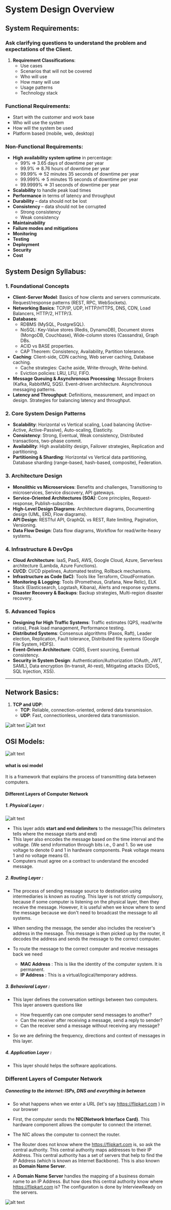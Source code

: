 # System Design Overview

## System Requirements:

### Ask clarifying questions to understand the problem and expectations of the Client.

1. **Requirement Classifications**:
   - Use cases
   - Scenarios that will not be covered
   - Who will use
   - How many will use
   - Usage patterns
   - Technology stack

### Functional Requirements:

- Start with the customer and work base
- Who will use the system
- How will the system be used
- Platform based (mobile, web, desktop)

### Non-Functional Requirements:

- **High availability system uptime** in percentage:
  - 99% => 3.65 days of downtime per year
  - 99.9% => 8.76 hours of downtime per year
  - 99.99% => 52 minutes 35 seconds of downtime per year
  - 99.999% => 5 minutes 15 seconds of downtime per year
  - 99.9999% => 31 seconds of downtime per year
- **Scalability** to handle peak load times
- **Performance** in terms of latency and throughput
- **Durability** – data should not be lost
- **Consistency** – data should not be corrupted
  - Strong consistency
  - Weak consistency
- **Maintainability**
- **Failure modes and mitigations**
- **Monitoring**
- **Testing**
- **Deployment**
- **Security**
- **Cost**

## System Design Syllabus:

### 1. Foundational Concepts

- **Client-Server Model**: Basics of how clients and servers communicate. Request/response patterns (REST, RPC, WebSockets).
- **Networking Basics**: TCP/IP, UDP, HTTP/HTTPS, DNS, CDN, Load Balancers, HTTP/2, HTTP/3.
- **Databases**:
  - RDBMS (MySQL, PostgreSQL).
  - NoSQL: Key-Value stores (Redis, DynamoDB), Document stores (MongoDB, Couchbase), Wide-column stores (Cassandra), Graph DBs.
  - ACID vs BASE properties.
  - CAP Theorem: Consistency, Availability, Partition tolerance.
- **Caching**: Client-side, CDN caching, Web server caching, Database caching.
  - Cache strategies: Cache aside, Write-through, Write-behind.
  - Eviction policies: LRU, LFU, FIFO.
- **Message Queuing & Asynchronous Processing**: Message Brokers (Kafka, RabbitMQ, SQS). Event-driven architecture. Asynchronous messaging patterns.
- **Latency and Throughput**: Definitions, measurement, and impact on design. Strategies for balancing latency and throughput.

### 2. Core System Design Patterns

- **Scalability**: Horizontal vs Vertical scaling, Load balancing (Active-Active, Active-Passive), Auto-scaling, Elasticity.
- **Consistency**: Strong, Eventual, Weak consistency, Distributed transactions, two-phase commit.
- **Availability**: High availability design, Failover strategies, Replication and partitioning.
- **Partitioning & Sharding**: Horizontal vs Vertical data partitioning, Database sharding (range-based, hash-based, composite), Federation.

### 3. Architecture Design

- **Monolithic vs Microservices**: Benefits and challenges, Transitioning to microservices, Service discovery, API gateways.
- **Service-Oriented Architectures (SOA)**: Core principles, Request-response, Publish-subscribe.
- **High-Level Design Diagrams**: Architecture diagrams, Documenting design (UML, ERD, Flow diagrams).
- **API Design**: RESTful API, GraphQL vs REST, Rate limiting, Pagination, Versioning.
- **Data Flow Design**: Data flow diagrams, Workflow for read/write-heavy systems.

### 4. Infrastructure & DevOps

- **Cloud Architecture**: IaaS, PaaS, AWS, Google Cloud, Azure, Serverless architecture (Lambda, Azure Functions).
- **CI/CD**: CI/CD pipelines, Automated testing, Rollback mechanisms.
- **Infrastructure as Code (IaC)**: Tools like Terraform, CloudFormation.
- **Monitoring & Logging**: Tools (Prometheus, Grafana, New Relic), ELK Stack (Elasticsearch, Logstash, Kibana), Alerts and response systems.
- **Disaster Recovery & Backups**: Backup strategies, Multi-region disaster recovery.

### 5. Advanced Topics

- **Designing for High Traffic Systems**: Traffic estimates (QPS, read/write ratios), Peak load management, Performance testing.
- **Distributed Systems**: Consensus algorithms (Paxos, Raft), Leader election, Replication, Fault tolerance, Distributed file systems (Google File System, HDFS).
- **Event-Driven Architecture**: CQRS, Event sourcing, Eventual consistency.
- **Security in System Design**: Authentication/Authorization (OAuth, JWT, SAML), Data encryption (In-transit, At-rest), Mitigating attacks (DDoS, SQL Injection, XSS).

---

## Network Basics:

1. **TCP and UDP**:
   - **TCP**: Reliable, connection-oriented, ordered data transmission.
   - **UDP**: Fast, connectionless, unordered data transmission.

![alt text](img/TcpUdp.png)
![alt text](img/table-tcp-udp.png)

## OSI Models:

![alt text](img/osiModel.png)

#### what is osi model

It is a framework that explains the process of transmitting data between computers.

#### Different Layers of Computer Network

##### **1. Physical Layer** :

![alt text](img/physicalLayer.png)

- This layer adds **start and end delimiters** to the message(This delimeters tells where the message starts and end)
- This layer also encodes the message based on the time interval and the voltage. (We send information through bits i.e., 0 and 1. So we use voltage to denote 0 and 1 in hardware components. Peak voltage means 1 and no voltage means 0).
- Computers must agree on a contract to understand the encoded message.

##### **2. Routing Layer** :

- The process of sending message source to destination using intermediaries is known as routing. This layer is not strictly compulsory, because if some computer is listening on the physical layer, then they receive the message. However, it is useful when we know where to send the message because we don't need to broadcast the message to all systems.
- When sending the message, the sender also includes the receiver's address in the message. This message is then picked up by the router, it decodes the address and sends the message to the correct computer.

- To route the message to the correct computer and receive messages back we need
  - **MAC Address** : This is like the identity of the computer system. It is permanent.
  - **IP Address** : This is a virtual/logical/temporary address.

##### **3. Behavioral Layer** :

- This layer defines the conversation settings between two computers. This layer answers questions like

  - How frequently can one computer send messages to another?
  - Can the receiver after receiving a message, send a reply to sender?
  - Can the receiver send a message without receiving any message?

- So we are defining the frequency, directions and context of messages in this layer.

##### **4. Application Layer** :

- This layer should helps the software applications.

### Different Layers of Computer Network

##### Connecting to the internet: ISPs, DNS and everything in between

- So what happens when we enter a URL (let's say https://flipkart.com ) in our browser

- First, the computer sends the **NIC(Network Interface Card)**. This hardware component allows the computer to connect the internet.
- The NIC allows the computer to connect the router.
- The Router does not know where the https://flipkart.com is, so ask the central authority. This central authority maps addresses to their IP Address. This central authority has a set of servers that help to find the IP Address (which is known as Internet Backbone). This is also known as **Domain Name Server**.
- A **Domain Name Server** handles the mapping of a business domain name to an IP Address. But how does this central authority know where https://flipkart.com is? The configuration is done by InterviewReady on the servers.

![alt text](img/networking.png)
